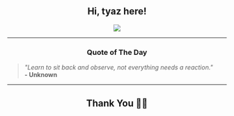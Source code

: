 <h2 align="center"> Hi, tyaz here!</h2>

<p align="center">
<a href="https://github.com/tyazx" alt="github streak"><img src="https://dvst-streak.herokuapp.com/?user=tyazx&theme=tokyonight&fire=DD472C"></a>
</p>

<hr>
<h3 align="center">Quote of The Day</h3>
<p align="center">
<blockquote>
<i>"Learn to sit back and observe, not everything needs a reaction."</i>
<br>
<b>- Unknown</b>
</blockquote>
</p>


<hr>
<h2 align="center">Thank You 🙏🏼</h2>
